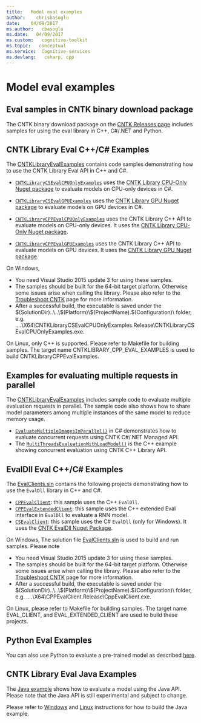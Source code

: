 ```yaml
---
title:   Model eval examples
author:    chrisbasoglu
date:    04/09/2017
ms.author:   cbasoglu
ms.date:   04/09/2017
ms.custom:   cognitive-toolkit
ms.topic:   conceptual
ms.service:  Cognitive-services
ms.devlang:   csharp, cpp
---
```


# Model eval examples

## Eval samples in CNTK binary download package 
The CNTK binary download package on the [CNTK Releases page](https://github.com/Microsoft/CNTK/releases) includes samples for using the eval library in C++, C#/.NET and Python.

## CNTK Library Eval C++/C# Examples
The [CNTKLibraryEvalExamples](https://github.com/Microsoft/CNTK/blob/master/Examples/Evaluation/CNTKLibraryEvalExamples.sln) contains code samples demonstrating how to use the CNTK Library Eval API in C++ and C#. 
- [`CNTKLibraryCSEvalCPUOnlyExamples`](https://github.com/Microsoft/CNTK/blob/master/Examples/Evaluation/CNTKLibraryCSEvalCPUOnlyExamples) uses the [CNTK Library CPU-Only Nuget package](https://www.nuget.org/packages/CNTK.CPUOnly) to evaluate models on CPU-only devices in C#. 

- [`CNTKLibraryCSEvalGPUExamples`](https://github.com/Microsoft/CNTK/blob/master/Examples/Evaluation/CNTKLibraryCSEvalGPUExamples) uses the [CNTK Library GPU Nuget package](https://www.nuget.org/packages/CNTK.GPU) to evaluate models on GPU devices in C#. 
- [`CNTKLibraryCPPEvalCPUOnlyExamples`](https://github.com/Microsoft/CNTK/blob/master/Examples/Evaluation/CNTKLibraryCPPEvalCPUOnlyExamples) uses the CNTK Library C++ API to evaluate models on CPU-only devices. It uses the [CNTK Library CPU-Only Nuget package](https://www.nuget.org/packages/CNTK.CPUOnly).
- [`CNTKLibraryCPPEvalGPUExamples`](https://github.com/Microsoft/CNTK/blob/master/Examples/Evaluation/CNTKLibraryCPPEvalGPUExamples) uses the CNTK Library C++ API to evaluate models on GPU devices. It uses the [CNTK Library GPU Nuget package](https://www.nuget.org/packages/CNTK.GPU).

On Windows, 
- You need Visual Studio 2015 update 3 for using these samples.
- The samples should be built for the 64-bit target platform. Otherwise some issues arise when calling the library. Please also refer to the [Troubleshoot CNTK](./Troubleshoot-CNTK.md) page for more information.
- After a successful build, the executable is saved under the $(SolutionDir)..\..\$(Platform)\$(ProjectName).$(Configuration)\ folder, e.g. ..\..\X64\CNTKLibraryCSEvalCPUOnlyExamples.Release\CNTKLibraryCSEvalCPUOnlyExamples.exe.
 
On Linux, only C++ is supported. Please refer to Makefile for building samples. The target name CNTKLIBRARY_CPP_EVAL_EXAMPLES is used to build CNTKLibraryCPPEvalExamples. 
 
## Examples for evaluating multiple requests in parallel
The [CNTKLibraryEvalExamples](https://github.com/Microsoft/CNTK/blob/master/Examples/Evaluation/CNTKLibraryEvalExamples.sln) includes sample code to evaluate multiple evaluation requests in parallel. The sample code also shows how to share model parameters among multiple instances of the same model to reduce memory usage.
- [`EvaluateMultipleImagesInParallel()`](https://github.com/Microsoft/CNTK/blob/master/Examples/Evaluation/CNTKLibraryCSEvalCPUOnlyExamples/CNTKLibraryCSEvalExamples.cs) in C# demonstrates how to evaluate concurrent requests using CNTK C#/.NET Managed API.
- The [`MultiThreadsEvaluationWithLoadModel()`]( https://github.com/Microsoft/CNTK/blob/master/Examples/Evaluation/CNTKLibraryCPPEvalCPUOnlyExamples/EvalMultithreads.cpp) is the C++ example showing concurrent evaluation using CNTK C++ Library API.

## EvalDll Eval C++/C# Examples
The [EvalClients.sln](https://github.com/Microsoft/CNTK/blob/master/Examples/Evaluation/EvalClients.sln) contains the following projects demonstrating how to use the `EvalDll` library in C++ and C#.
- [`CPPEvalClient`](https://github.com/Microsoft/CNTK/tree/master/Examples/Evaluation/CPPEvalClient): this sample uses the C++ `EvalDll`.
- [`CPPEvalExtendedClient`](https://github.com/Microsoft/CNTK/tree/master/Examples/Evaluation/CPPEvalExtendedClient): this sample uses the C++ extended Eval interface in `EvalDll` to evaluate a RNN model. 
- [`CSEvalClient`](https://github.com/Microsoft/CNTK/tree/master/Examples/Evaluation/CSEvalClient): this sample uses the C# `EvalDll` (only for Windows). It uses the [CNTK EvalDll Nuget Package](https://www.nuget.org/packages/Microsoft.Research.CNTK.CpuEval-mkl/). 
 
On Windows, The solution file [EvalClients.sln](https://github.com/Microsoft/CNTK/blob/master/Examples/Evaluation/EvalClients.sln) is used to build and run samples. Please note 
- You need Visual Studio 2015 update 3 for using these samples.
- The samples should be built for the 64-bit target platform. Otherwise some issues arise when calling the library. Please also refer to the [Troubleshoot CNTK](./Troubleshoot-CNTK.md) page for more information.
- After a successful build, the executable is saved under the $(SolutionDir)..\..\$(Platform)\$(ProjectName).$(Configuration)\ folder, e.g. ..\..\X64\CPPEvalClient.Release\CppEvalClient.exe. 

On Linux, please refer to Makefile for building samples. The target name EVAL_CLIENT, and EVAL_EXTENDED_CLIENT are used to build these projects. 
 
## Python Eval Examples
You can also use Python to evaluate a pre-trained model as described [here](./How-do-I-Evaluate-models-in-Python.md).

## CNTK Library Eval Java Examples
The [Java example](https://github.com/Microsoft/CNTK/tree/master/Tests/EndToEndTests/EvalClientTests/JavaEvalTest) shows how to evaluate a model using the Java API. Please note that the Java API is still experimental and subject to change.

Please refer to [Windows](./CNTK-Library-Evaluation-on-Windows#using-Java) and [Linux](./CNTK-Library-Evaluation-on-Linux#using-Java) instructions for how to build the Java example.
